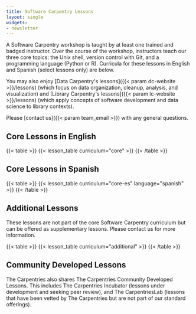 ```yaml
---
title: Software Carpentry Lessons 
layout: single
widgets:
- newsletter
---
```


A Software Carpentry workshop is taught by at least one trained and badged instructor. Over the course of the workshop, instructors teach our three core topics: the Unix shell, version control with Git, and a programming language (Python or R). Curricula for these lessons in English and Spanish (select lessons only) are below.

You may also enjoy [Data Carpentry's lessons]({{< param dc-website >}}/lessons) (which focus on data organization, cleanup, analysis, and visualization) and [Library Carpentry's lessons]({{< param lc-website >}}/lessons) (which apply concepts of software development and data science to library contexts).

Please [contact us]({{< param team_email >}}) with any general questions.

## Core Lessons in English

{{< table >}}
{{< lesson_table curriculum="core" >}}
{{< /table >}}

## Core Lessons in Spanish

{{< table >}}
{{< lesson_table curriculum="core-es" language="spanish" >}}
{{< /table >}}

## Additional Lessons

These lessons are not part of the core Software Carpentry curriculum but can be offered as supplementary lessons. Please contact us for more information.

{{< table >}}
{{< lesson_table curriculum="additional" >}}
{{< /table >}}

## Community Developed Lessons

The Carpentries also shares The Carpentries Community Developed Lessons. This includes The Carpentries Incubator (lessons under development and seeking peer review), and The CarpentriesLab (lessons that have been vetted by The Carpentries but are not part of our standard offerings).